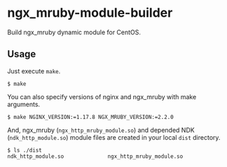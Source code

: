 # ngx\_mruby-module-builder

Build ngx\_mruby dynamic module for CentOS.

## Usage

Just execute `make`.

```
$ make
```

You can also specify versions of nginx and ngx\_mruby with make arguments.

```
$ make NGINX_VERSION:=1.17.8 NGX_MRUBY_VERSION:=2.2.0
```

And, ngx\_mruby (`ngx_http_mruby_module.so`) and depended NDK (`ndk_http_module.so`) module files are created in your local `dist` directory.

```
$ ls ./dist
ndk_http_module.so              ngx_http_mruby_module.so
```
